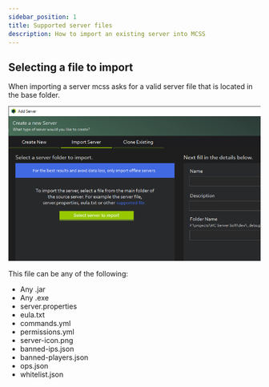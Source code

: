 ```yaml
---
sidebar_position: 1
title: Supported server files
description: How to import an existing server into MCSS
---
```


## Selecting a file to import

When importing a server mcss asks for a valid server file that is located in the base folder.

![Upload file dialog on import server window](/img/docs/import-server/import_supported_file_dialog.png)

This file can be any of the following:

* Any .jar
* Any .exe
* server.properties
* eula.txt
* commands.yml
* permissions.yml
* server-icon.png
* banned-ips.json
* banned-players.json
* ops.json
* whitelist.json
